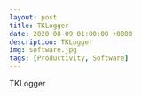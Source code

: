 ```yaml
---
layout: post
title: TKLogger
date: 2020-08-09 01:00:00 +0800
description: TKLogger
img: software.jpg
tags: [Productivity, Software]
---
```


TKLogger
